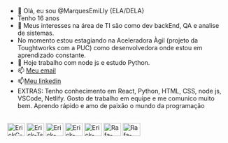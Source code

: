 - 👋 Olá, eu sou @MarquesEmiLly {ELA/DELA}
- Tenho 16 anos
- 👀 Meus interesses na área de TI são como dev backEnd, QA e analise de sistemas.
- No momento estou estagiando na Aceleradora Àgil (projeto da Toughtworks com a PUC) como desenvolvedora onde estou em aprendizado constante.
- 🌱 Hoje trabalho com node js e estudo Python.
- 📫 <a href= "emillymarques96622@gmail.com">Meu email</a>
- 📫<a href="https://www.linkedin.com/in/emilly-marques-933861231?lipi=urn%3Ali%3Apage%3Ad_flagship3_profile_view_base_contact_details%3Bwc8tjqSyQUeXmQPt8ljCmA%3D%3D">Meu linkedin</a>
- EXTRAS:
Tenho conhecimento em React, Python, HTML, CSS, node js, VSCode, Netlify.
Gosto de trabalho em equipe e me comunico muito bem.
Aprendo rápido e amo de paixão o mundo da programação

<div style="display: inline_block"><br>
  <img align="center" alt="ErickC-Js" height="30" width="40" src="https://cdn.jsdelivr.net/gh/devicons/devicon/icons/html5/html5-original.svg" />
  <img align="center" alt="Erick-Ts" height="30" width="40" src="https://cdn.jsdelivr.net/gh/devicons/devicon/icons/css3/css3-original.svg"/>
  <img align="center" alt="Erick-React" height="30" width="40" src="https://cdn.jsdelivr.net/gh/devicons/devicon/icons/javascript/javascript-original.svg" />
  <img align="center" alt="Erick-HTML" height="30" width="40" src="https://cdn.jsdelivr.net/gh/devicons/devicon/icons/react/react-original.svg" />
  <img align="center" alt="Erick-CSS" height="30" width="40" src="https://cdn.jsdelivr.net/gh/devicons/devicon/icons/vscode/vscode-original.svg" />
  <img align="center" alt="Rafa-CSS" height="30" width="40" src="https://cdn.jsdelivr.net/gh/devicons/devicon/icons/codepen/codepen-plain.svg" />
  <img align="center" alt="Rafa-CSS" height="30" width="40" src="https://cdn.jsdelivr.net/gh/devicons/devicon/icons/bash/bash-original.svg" />
</div>
